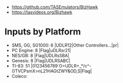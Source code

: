 - https://github.com/TASEmulators/BizHawk
- https://tasvideos.org/Bizhawk

# Inputs by Platform
- SMS, GG, SG1000: 6 |UDLR12|Other Controllers...|pr|
- PC Engine: 8 |Flag|uDLRsr21|
- NES/GB: 8 |Flag|UDLRsSBA|
- Genesis: 8 |Flag|UDLRSABC|
- TI-83: 51 |0123456789`O=UDLR+_*/c^-()TVCPsmX>nL21HAGtZWY&OD,S|Flag|
- Coleco:

